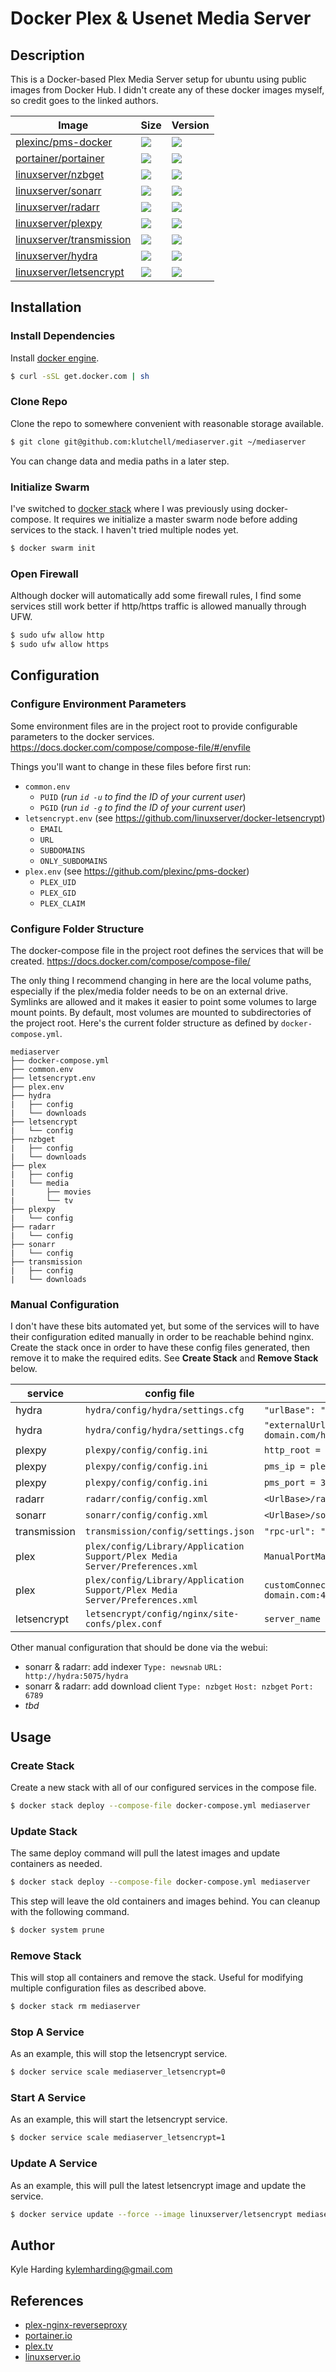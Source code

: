 # Docker Plex & Usenet Media Server #

## Description

This is a Docker-based Plex Media Server setup for ubuntu using public images from Docker Hub.
I didn't create any of these docker images myself, so credit goes to the linked authors.

Image | Size | Version
--- | --- | ---
[plexinc/pms-docker](https://hub.docker.com/r/plexinc/pms-docker/) | [![](https://images.microbadger.com/badges/image/plexinc/pms-docker.svg)](https://microbadger.com/images/plexinc/pms-docker) | [![](https://images.microbadger.com/badges/version/plexinc/pms-docker.svg)](https://microbadger.com/images/plexinc/pms-docker)
[portainer/portainer](https://hub.docker.com/r/portainer/portainer/) | [![](https://images.microbadger.com/badges/image/portainer/portainer.svg)](https://microbadger.com/images/portainer/portainer) | [![](https://images.microbadger.com/badges/version/portainer/portainer.svg)](https://microbadger.com/images/portainer/portainer)
[linuxserver/nzbget](https://hub.docker.com/r/linuxserver/nzbget/) | [![](https://images.microbadger.com/badges/image/linuxserver/nzbget.svg)](https://microbadger.com/images/linuxserver/nzbget) | [![](https://images.microbadger.com/badges/version/linuxserver/nzbget.svg)](https://microbadger.com/images/linuxserver/nzbget)
[linuxserver/sonarr](https://hub.docker.com/r/linuxserver/sonarr/) | [![](https://images.microbadger.com/badges/image/linuxserver/sonarr.svg)](https://microbadger.com/images/linuxserver/sonarr) | [![](https://images.microbadger.com/badges/version/linuxserver/sonarr.svg)](https://microbadger.com/images/linuxserver/sonarr)
[linuxserver/radarr](https://hub.docker.com/r/linuxserver/radarr/) | [![](https://images.microbadger.com/badges/image/linuxserver/radarr.svg)](https://microbadger.com/images/linuxserver/radarr) | [![](https://images.microbadger.com/badges/version/linuxserver/radarr.svg)](https://microbadger.com/images/linuxserver/radarr)
[linuxserver/plexpy](https://hub.docker.com/r/linuxserver/plexpy/) | [![](https://images.microbadger.com/badges/image/linuxserver/plexpy.svg)](https://microbadger.com/images/linuxserver/plexpy) | [![](https://images.microbadger.com/badges/version/linuxserver/plexpy.svg)](https://microbadger.com/images/linuxserver/plexpy)
[linuxserver/transmission](https://hub.docker.com/r/linuxserver/transmission/) | [![](https://images.microbadger.com/badges/image/linuxserver/transmission.svg)](https://microbadger.com/images/linuxserver/transmission) | [![](https://images.microbadger.com/badges/version/linuxserver/transmission.svg)](https://microbadger.com/images/linuxserver/transmission)
[linuxserver/hydra](https://hub.docker.com/r/linuxserver/hydra/) | [![](https://images.microbadger.com/badges/image/linuxserver/hydra.svg)](https://microbadger.com/images/linuxserver/hydra) | [![](https://images.microbadger.com/badges/version/linuxserver/hydra.svg)](https://microbadger.com/images/linuxserver/hydra)
[linuxserver/letsencrypt](https://hub.docker.com/r/linuxserver/letsencrypt/) | [![](https://images.microbadger.com/badges/image/linuxserver/letsencrypt.svg)](https://microbadger.com/images/linuxserver/letsencrypt "linuxserver/letsencrypt") | [![](https://images.microbadger.com/badges/version/linuxserver/letsencrypt.svg)](https://microbadger.com/images/linuxserver/letsencrypt)

## Installation
### Install Dependencies

Install [docker engine](https://docs.docker.com/engine/installation/).
```bash
$ curl -sSL get.docker.com | sh
```

### Clone Repo

Clone the repo to somewhere convenient with reasonable storage available.
```bash
$ git clone git@github.com:klutchell/mediaserver.git ~/mediaserver
```
You can change data and media paths in a later step.

### Initialize Swarm

I've switched to [docker stack](https://docs.docker.com/engine/reference/commandline/stack/) where I was previously using docker-compose.
It requires we initialize a master swarm node before adding services to the stack. I haven't tried multiple nodes yet.
```bash
$ docker swarm init
```

### Open Firewall

Although docker will automatically add some firewall rules, I find some services still work better
if http/https traffic is allowed manually through UFW.
```bash
$ sudo ufw allow http
$ sudo ufw allow https
```

## Configuration
### Configure Environment Parameters

Some environment files are in the project root to provide configurable parameters to the docker services.
https://docs.docker.com/compose/compose-file/#/envfile

Things you'll want to change in these files before first run:
* `common.env`
  * `PUID` (*run `id -u` to find the ID of your current user*)
  * `PGID` (*run `id -g` to find the ID of your current user*)
* `letsencrypt.env` (see https://github.com/linuxserver/docker-letsencrypt)
  * `EMAIL`
  * `URL`
  * `SUBDOMAINS`
  * `ONLY_SUBDOMAINS`
* `plex.env` (see https://github.com/plexinc/pms-docker)
  * `PLEX_UID`
  * `PLEX_GID`
  * `PLEX_CLAIM`

### Configure Folder Structure

The docker-compose file in the project root defines the services that will be created.
https://docs.docker.com/compose/compose-file/

The only thing I recommend changing in here are the local volume paths, especially if the plex/media folder needs to be on an external drive. Symlinks are allowed and it makes it easier to point some volumes to large mount points.
By default, most volumes are mounted to subdirectories of the project root. Here's the current folder structure as defined by `docker-compose.yml`.
```
mediaserver
├── docker-compose.yml
├── common.env
├── letsencrypt.env
├── plex.env
├── hydra
|   ├── config
|   └── downloads
├── letsencrypt
|   └── config
├── nzbget
|   ├── config
|   └── downloads
├── plex
|   ├── config
|   └── media
|       ├── movies
|       └── tv
├── plexpy
|   └── config
├── radarr
|   └── config
├── sonarr
|   └── config
├── transmission
|   ├── config
|   └── downloads
```

### Manual Configuration

I don't have these bits automated yet, but some of the services will to have their configuration edited manually in order to be reachable behind nginx.
Create the stack once in order to have these config files generated, then remove it to make the required edits. See **Create Stack** and **Remove Stack** below.

service | config file | new value
--- | --- | ---
hydra | `hydra/config/hydra/settings.cfg` | `"urlBase": "/hydra"`
hydra | `hydra/config/hydra/settings.cfg` | `"externalUrl": "https://app.your-domain.com/hydra"`
plexpy | `plexpy/config/config.ini` | `http_root = /plexpy`
plexpy | `plexpy/config/config.ini` | `pms_ip = plex`
plexpy | `plexpy/config/config.ini` | `pms_port = 32400`
radarr | `radarr/config/config.xml` | `<UrlBase>/radarr</UrlBase>`
sonarr | `sonarr/config/config.xml` | `<UrlBase>/sonarr</UrlBase>`
transmission | `transmission/config/settings.json` | `"rpc-url": "/transmission/"`
plex | `plex/config/Library/Application Support/Plex Media Server/Preferences.xml` | `ManualPortMappingPort="443"`
plex | `plex/config/Library/Application Support/Plex Media Server/Preferences.xml` | `customConnections="https://plex.your-domain.com:443"`
letsencrypt | `letsencrypt/config/nginx/site-confs/plex.conf` | `server_name plex.your-domain.com`

Other manual configuration that should be done via the webui:
* sonarr & radarr: add indexer `Type: newsnab` `URL: http://hydra:5075/hydra`
* sonarr & radarr: add download client `Type: nzbget` `Host: nzbget` `Port: 6789`
* *tbd*

## Usage
### Create Stack

Create a new stack with all of our configured services in the compose file.
```bash
$ docker stack deploy --compose-file docker-compose.yml mediaserver
```

### Update Stack

The same deploy command will pull the latest images and update containers as needed.
```bash
$ docker stack deploy --compose-file docker-compose.yml mediaserver
```
This step will leave the old containers and images behind. You can cleanup with the following command.
```bash
$ docker system prune
```

### Remove Stack

This will stop all containers and remove the stack. Useful for modifying multiple configuration files as described above.
```bash
$ docker stack rm mediaserver
```

### Stop A Service

As an example, this will stop the letsencrypt service.
```bash
$ docker service scale mediaserver_letsencrypt=0
```

### Start A Service

As an example, this will start the letsencrypt service.
```bash
$ docker service scale mediaserver_letsencrypt=1
```

### Update A Service

As an example, this will pull the latest letsencrypt image and update the service.
```bash
$ docker service update --force --image linuxserver/letsencrypt mediaserver_letsencrypt
```

## Author

Kyle Harding <kylemharding@gmail.com>

## References

* [plex-nginx-reverseproxy](https://github.com/toomuchio/plex-nginx-reverseproxy)
* [portainer.io](http://portainer.io/)
* [plex.tv](https://www.plex.tv/)
* [linuxserver.io](https://www.linuxserver.io/)
